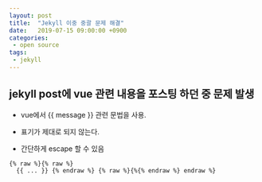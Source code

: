 ```yaml
---
layout: post
title:  "Jekyll 이중 중괄 문제 해결"
date:   2019-07-15 09:00:00 +0900
categories:
 - open source
tags: 
 - jekyll
---
```


## jekyll post에 vue 관련 내용을 포스팅 하던 중 문제 발생

- vue에서 {{ message }} 관련 문법을 사용.
- 표기가 제대로 되지 않는다.

- 간단하게 escape 할 수 있음

```
{% raw %}{% raw %}
  {{ ... }} {% endraw %} {% raw %}{%{% endraw %} endraw %}
```



